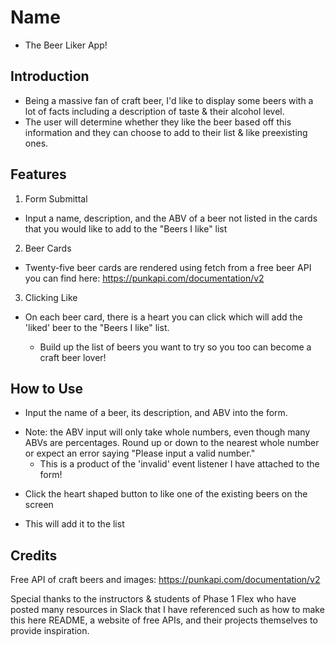 # Name 
* The Beer Liker App!

## Introduction
* Being a massive fan of craft beer, I'd like to display some beers with a lot of facts including a description of taste & their alcohol level.
* The user will determine whether they like the beer based off this information and they can choose to add to their list & like preexisting ones.

## Features
1. Form Submittal
- Input a name, description, and the ABV of a beer not listed in the cards that you would like to add to the "Beers I like" list
2. Beer Cards
- Twenty-five beer cards are rendered using fetch from a free beer API you can find here: https://punkapi.com/documentation/v2
3. Clicking Like
- On each beer card, there is a heart you can click which will add the 'liked' beer to the "Beers I like" list.

    * Build up the list of beers you want to try so you too can become a craft beer lover!

## How to Use
* Input the name of a beer, its description, and ABV into the form.
- Note: the ABV input will only take whole numbers, even though many ABVs are percentages. Round up or down to the nearest whole number or expect an error saying "Please input a valid number."
    - This is a product of the 'invalid' event listener I have attached to the form!
* Click the heart shaped button to like one of the existing beers on the screen
- This will add it to the list

## Credits
Free API of craft beers and images:
https://punkapi.com/documentation/v2

Special thanks to the instructors & students of Phase 1 Flex who have posted many resources in Slack that I have referenced such
as how to make this here README, a website of free APIs, and their projects themselves to provide inspiration. 